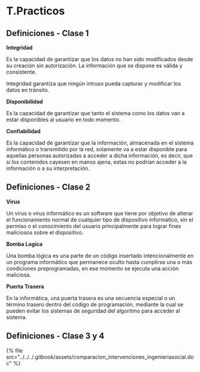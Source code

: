 # T.Practicos

## Definiciones - Clase 1	

**Integridad**

Es la capacidad de garantizar que los datos no han sido modificados desde su creación sin autorización. La información que se dispone es válida y consistente.

Integridad garantiza que ningún intruso pueda capturar y modificar los datos en tránsito.

**Disponibilidad**

Es la capacidad de garantizar que tanto el sistema como los datos van a estar disponibles al usuario en todo momento.

**Confiabilidad**

Es la capacidad de garantizar que la información, almacenada en el sistema informático o transmitido por la red, solamente va a estar disponible para aquellas personas autorizadas a acceder a dicha información, es decir, que si los contenidos cayesen en manos ajena, estas no podrían acceder a la información o a su interpretación. 

## Definiciones - Clase 2

**Virus**

Un virus o virus informático​ es un software que tiene por objetivo de alterar el funcionamiento normal de cualquier tipo de dispositivo informático, sin el permiso o el conocimiento del usuario principalmente para lograr fines maliciosos sobre el dispositivo.

**Bomba Logica**

Una bomba lógica es una parte de un código insertado intencionalmente en un programa informático que permanece oculto hasta cumplirse una o más condiciones preprogramadas, en ese momento se ejecuta una acción maliciosa.

**Puerta Trasera**

En la informática, una puerta trasera es una secuencia especial o un término trasero dentro del código de programación, mediante la cual se pueden evitar los sistemas de seguridad del algoritmo para acceder al sistema.

## Definiciones - Clase 3 y 4

{% file src="../../../.gitbook/assets/comparacion\_intervenciones\_ingenieriasocial.doc" %}

